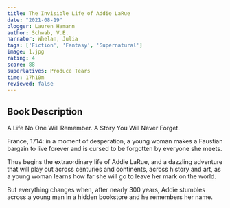 ```yaml
---
title: The Invisible Life of Addie LaRue
date: "2021-08-19"
blogger: Lauren Hamann
author: Schwab, V.E.
narrator: Whelan, Julia
tags: ['Fiction', 'Fantasy', 'Supernatural']
image: 1.jpg
rating: 4
score: 88
superlatives: Produce Tears
time: 17h10m
reviewed: false
---
```



## Book Description

A Life No One Will Remember. A Story You Will Never Forget.

France, 1714: in a moment of desperation, a young woman makes a Faustian bargain to live forever and is cursed to be forgotten by everyone she meets.

Thus begins the extraordinary life of Addie LaRue, and a dazzling adventure that will play out across centuries and continents, across history and art, as a young woman learns how far she will go to leave her mark on the world.

But everything changes when, after nearly 300 years, Addie stumbles across a young man in a hidden bookstore and he remembers her name.